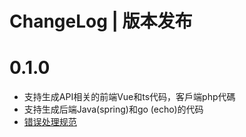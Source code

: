 # ChangeLog | 版本发布

# 0.1.0
* 支持生成API相关的前端Vue和ts代码，客戶端php代碼 
* 支持生成后端Java(spring)和go (echo)的代码
* [错误处理规范](https://version.uuzu.com/Merlion/protoapi/src/master/ErrorHandling.md)


